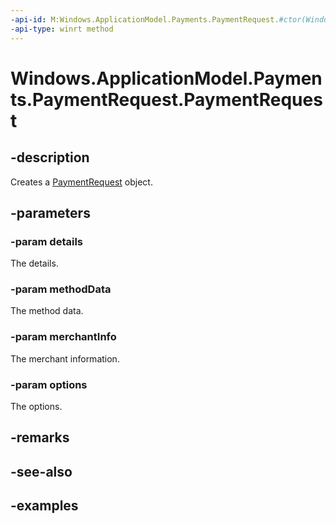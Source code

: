```yaml
---
-api-id: M:Windows.ApplicationModel.Payments.PaymentRequest.#ctor(Windows.ApplicationModel.Payments.PaymentDetails,Windows.Foundation.Collections.IIterable{Windows.ApplicationModel.Payments.PaymentMethodData},Windows.ApplicationModel.Payments.PaymentMerchantInfo,Windows.ApplicationModel.Payments.PaymentOptions)
-api-type: winrt method
---
```


<!-- Method syntax.
public PaymentRequest.PaymentRequest(PaymentDetails details, IIterable<PaymentMethodData> methodData, PaymentMerchantInfo merchantInfo, PaymentOptions options)
-->

# Windows.ApplicationModel.Payments.PaymentRequest.PaymentRequest

## -description
Creates a [PaymentRequest](paymentrequest.md) object.

## -parameters

### -param details
The details.

### -param methodData
The method data.

### -param merchantInfo
The merchant information.

### -param options
The options.

## -remarks

## -see-also

## -examples

